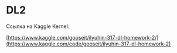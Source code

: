 # DL2
Cсылка на Kaggle Kernel:

[https://www.kaggle.com/gooseit/ilyuhin-317-dl-homework-2/](https://www.kaggle.com/code/gooseit/ilyuhin-317-dl-homework-2)
